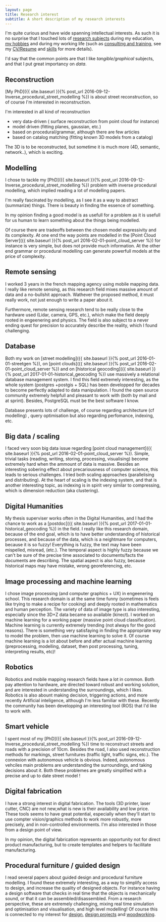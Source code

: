 ```yaml
---
layout: page
title: Research interest
subtitle: A short description of my research interests
---
```


I'm quite curious and have wide spanning intellectual interests. As such it is no surprise that 
I touched lots of [research subjects](../publi) during my education, [my hobbies](../design_philosophy) and during my working life (such as [consulting and training](../consulting_and_training), see my [CV/Resume](../CV) and [skills](../skills) for more details).

I'd say that the common points are that I like *tangible/graphical* subjects,
and that I put great importancy on *data*.


## Reconstruction
[My PhD]({{ site.baseurl }}{% post_url 2016-09-12-Inverse_procedural_street_modelling %}) is about street reconstruction, so of course I'm interested in reconstruction.

I'm interested in all kind of reconstruction
 - very data-driven ( surface reconstruction from point cloud for instance)
 - model driven (fitting planes, gaussian, etc.)
 - based on procedural/grammar, although there are few articles
 - based on catalog matching (fitting known 3D models from a catalog)

The 3D is to be reconstructed, but sometime it is much more (4D, semantic, network..), which is exciting.

## Modelling
I chose to tackle my [PhD]({{ site.baseurl }}{% post_url 2016-09-12-Inverse_procedural_street_modelling %}) problem with inverse procedural modelling, which implied reading a lot of modelling papers.

I'm really fascinated by modelling, as I see it as a way to abstract (summarize) things.
There is beauty in finding the essence of something.

In my opinion finding a good model is as usefull for a problem as it is usefull for us human to learn something about the things being modelled. 

Of course there are tradeoffs between the chosen model expressivity and its complexity.
At one end the way points are modelled in the [Point Cloud Server]({{ site.baseurl }}{% post_url 2016-02-01-point_cloud_server %}) for instance is very simple, but does not provide much information. At the other end grammar or procedural modelling can generate powerfull models at the price of complexity.

## Remote sensing
I worked 3 years in the french mapping agency using mobile mapping data. 
I really like remote sensing, as this research field mixes massive amount of data and a no-bullshit approach.
Wathever the proposed method, it must really work, not just enough to write a paper about it.

Furthermore, remote sensing research tend to be really close to the hardware used (Lidar, camera, GPS, etc.),
which make the field deeply rooted in engeenering and physics.
The field is also subject to a never ending quest for precision to accurately describe the reality,
which I found challenging.

## Database
Both my work on [street modelling]({{ site.baseurl }}{% post_url 2016-01-01-streetgen %}), on [point clouds]({{ site.baseurl }}{% post_url 2016-02-01-point_cloud_server %}) and on [historical geocoding]({{ site.baseurl }}{% post_url 2017-01-01-historical_geocoding %}) use massively a relational database management system.
I find this field extremely interesting, as the whole system (postgres +postgis + SQL) has been developped for decades to become perfectly adapted to data manipulation.
I found the open source community extremely helpfull and pleasant to work with (both by mail and at sprint).
Besides, PostgreSQL must be the best software I know.

Database presents lots of challenge, of course regarding architecture (cf modelling)
, query optimisation
but also regarding perfomance, indexing, etc.

## Big data / scaling
I faced very soon big data issue regarding [point cloud management]({{ site.baseurl }}{% post_url 2016-02-01-point_cloud_server %}).
Simple, trivial tasks (reading, writing, storing, processing, visualising) become extremely hard when the ammount of data is massive.
Besides an interesting sobering effect about precariousness of computer science, this leads to serious challenges.
I tried both scaling approaches (parallelising and distributing).
At the heart of scaling is the indexing system, and that is another interesting topic,
as indexing is in spirit very similar to compressing, which is dimension reduction (aka clustering).

## Digital Humanities
My thesis superviser works often in the Digital Humanities, and I had the chance to work as a [postdoc]({{ site.baseurl }}{% post_url 2017-01-01-historical_geocoding %}) in the field.
I really like this research domain, because of the end goal, which is to have better understanding of historical processes,
and because of the data, which is a neightmare for computers, because it is so fuzzy!
Everything is fuzzy, the text may have been mispelled, misread, (etc.). 
The temporal aspect is highly fuzzy because we can't be sure of the precise time associated to documents/facts the documents are describing. 
The spatial aspect is also fuzzy, because historical maps may have mistake, wrong georeferencing, etc.

## Image processing and machine learning
I chose image processing (and computer graphics + UX) in engeenering school.
This research domain is at the same time funny (sometimes is feels like trying to make a recipe for cooking) and deeply rooted in mathematics and human perception.
The variety of data of image type is also interesting, especially since the 3D+Z data became so available (kinect).
I worked on machine learning for a working paper (massive point cloud classification).
Machine learning is currently extremely trending (not always for the good reasons).
There is something very satisfaying in finding the appropriate way to model the problem,
then use machine learning to solve it. 
Of course machine learning is a lot about before and after actual machine learning (preprocessing, modelling, dataset, then post processing, tuning, interpreting results, etc)! 

## Robotics
Robotics and mobile mapping research fields have a lot in common.
Both pay attention to hardware, are directed toward robust and working solution, and are interested in understanding the surroundings, which I likes.
Robotics is also abount making decision, triggering actions, and more recently Artificial inteligence, although I'm less familiar with these.
Recently the community has been developping an interesting tool (ROS) that I'd like to work with.


## Smart vehicle 
I spent most of my [PhD]({{ site.baseurl }}{% post_url 2016-09-12-Inverse_procedural_street_modelling %}) time to reconstruct streets and roads with a precision of 10cm.
Besides the road, I also  used reconstruction methods for markings, street furnitures (traffic light, traffic signs, etc.).
The connexion with autonomous vehicle is obvious.
Indeed, autonomous vehciles main problems are understanding the surroundings, and taking decisions about it.
Both these problemes are greatly simplified with a precise and up to date street model !


## Digital fabrication
I have a strong interest in digital fabrication. 
The tools (3D printer, laser cutter, CNC) are not new,what is new is their availability and low price.
These tools seems to have great potential, especially when they'll start to use compter vision/graphics methods to work more robustly, more precisely, and in non-controlled environments.
I'm also interested in those from a design point of view.

In my opinion, the digital fabrication represents an opportunity not for direct product manufacturing, 
but to create templates and helpers to facilitate manufacturing.

## Procedural furniture / guided design
I read several papers about guided design and procedural furniture modelling.
I found these extremely interesting, as a way to simplify access to design, and increase the quality of designed objects.
For instance having a design software that checks in real time that the objects is mechanically sound, or that it can be assembled/disassembled.
From a research perspective, these are extremely challenging, mixing real time simulation and optimisation and visualisation, 
and high level modelling!
Of course this is connected to my interest for [design](../design_philosophy), [design projects](../design_projects) and [woodworking](../woodworking_projects).
